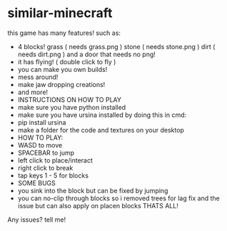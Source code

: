 # similar-minecraft
this game has many features! such as:

- 4 blocks! grass ( needs grass.png ) stone ( needs stone.png ) dirt ( needs dirt.png ) and a door that needs no png!
- it has flying! ( double click to fly )
- you can make you own builds!
- mess around!
- make jaw dropping creations!
- and more!
- INSTRUCTIONS ON HOW TO PLAY
- make sure you have python installed
- make sure you have ursina installed by doing this in cmd:
- pip install ursina
- make a folder for the code and textures on your desktop
- HOW TO PLAY:
- WASD to move
- SPACEBAR to jump
- left click to place/interact
- right click to break
- tap keys 1 - 5 for blocks
- SOME BUGS
- you sink into the block but can be fixed by jumping
- you can no-clip through blocks so i removed trees for lag fix and the issue but can also apply on placen blocks
THATS ALL!

Any issues? tell me!
